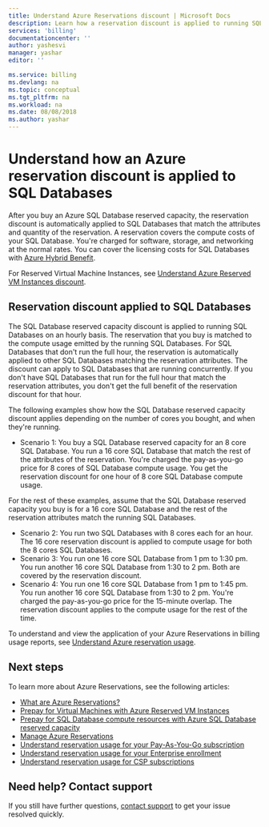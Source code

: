 ```yaml
---
title: Understand Azure Reservations discount | Microsoft Docs
description: Learn how a reservation discount is applied to running SQL Databases. 
services: 'billing'
documentationcenter: ''
author: yashesvi
manager: yashar
editor: ''

ms.service: billing
ms.devlang: na
ms.topic: conceptual
ms.tgt_pltfrm: na
ms.workload: na
ms.date: 08/08/2018
ms.author: yashar
---
```

# Understand how an Azure reservation discount is applied to SQL Databases

After you buy an Azure SQL Database reserved capacity, the reservation discount is automatically applied to SQL Databases that match the attributes and quantity of the reservation. A reservation covers the compute costs of your SQL Database. You're charged for software, storage, and networking at the normal rates. You can cover the licensing costs for SQL Databases with [Azure Hybrid Benefit](https://azure.microsoft.com/pricing/hybrid-benefit/).

For Reserved Virtual Machine Instances, see [Understand Azure Reserved VM Instances discount](billing-understand-vm-reservation-charges.md).

## Reservation discount applied to SQL Databases

 The SQL Database reserved capacity discount is applied to running SQL Databases on an hourly basis. The reservation that you buy is matched to the compute usage emitted by the running SQL Databases. For SQL Databases that don't run the full hour, the reservation is automatically applied to other SQL Databases matching the reservation attributes. The discount can apply to SQL Databases that are running concurrently. If you don't have SQL Databases that run for the full hour that match the reservation attributes, you don't get the full benefit of the reservation discount for that hour.

The following examples show how the SQL Database reserved capacity discount applies depending on the number of cores you bought, and when they're running.

- Scenario 1: You buy a SQL Database reserved capacity for an 8 core SQL Database. You run a 16 core SQL Database that match the rest of the attributes of the reservation. You're charged the pay-as-you-go price for 8 cores of SQL Database compute usage. You get the reservation discount for one hour of 8 core SQL Database compute usage.

For the rest of these examples, assume that the SQL Database reserved capacity you buy is for a 16 core SQL Database and the rest of the reservation attributes match the running SQL Databases.

- Scenario 2: You run two SQL Databases with 8 cores each for an hour. The 16 core reservation discount is applied to compute usage for both the 8 cores SQL Databases.
- Scenario 3: You run one 16 core SQL Database from 1 pm to 1:30 pm. You run another 16 core SQL Database from 1:30 to 2 pm. Both are covered by the reservation discount.
- Scenario 4: You run one 16 core SQL Database from 1 pm to 1:45 pm. You run another 16 core SQL Database from 1:30 to 2 pm. You're charged the pay-as-you-go price for the 15-minute overlap. The reservation discount applies to the compute usage for the rest of the time.

To understand and view the application of your Azure Reservations in billing usage reports, see [Understand Azure reservation usage](https://go.microsoft.com/fwlink/?linkid=862757).

## Next steps

To learn more about Azure Reservations, see the following articles:

- [What are Azure Reservations?](billing-save-compute-costs-reservations.md)
- [Prepay for Virtual Machines with Azure Reserved VM Instances](../virtual-machines/windows/prepay-reserved-vm-instances.md)
- [Prepay for SQL Database compute resources with Azure SQL Database reserved capacity](../sql-database/sql-database-reserved-capacity.md)
- [Manage Azure Reservations](billing-manage-reserved-vm-instance.md)
- [Understand reservation usage for your Pay-As-You-Go subscription](billing-understand-reserved-instance-usage.md)
- [Understand reservation usage for your Enterprise enrollment](billing-understand-reserved-instance-usage-ea.md)
- [Understand reservation usage for CSP subscriptions](https://docs.microsoft.com/partner-center/azure-reservations)


## Need help? Contact support

If you still have further questions, [contact support](https://portal.azure.com/?#blade/Microsoft_Azure_Support/HelpAndSupportBlade) to get your issue resolved quickly.
